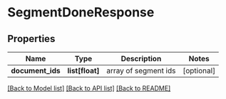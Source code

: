 # SegmentDoneResponse

## Properties
Name | Type | Description | Notes
------------ | ------------- | ------------- | -------------
**document_ids** | **list[float]** | array of segment ids | [optional] 

[[Back to Model list]](../README.md#documentation-for-models) [[Back to API list]](../README.md#documentation-for-api-endpoints) [[Back to README]](../README.md)


